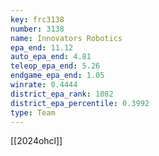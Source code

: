 ```yaml
---
key: frc3138
number: 3138
name: Innovators Robotics
epa_end: 11.12
auto_epa_end: 4.81
teleop_epa_end: 5.26
endgame_epa_end: 1.05
winrate: 0.4444
district_epa_rank: 1082
district_epa_percentile: 0.3992
type: Team
---
```

[[2024ohcl]]

